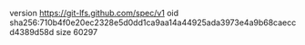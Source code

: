 version https://git-lfs.github.com/spec/v1
oid sha256:710b4f0e20ec2328e5d0dd1ca9aa14a44925ada3973e4a9b68caeccd4389d58d
size 60297
